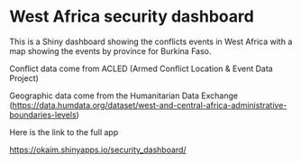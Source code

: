 # West Africa security dashboard

This is a Shiny dashboard showing the conflicts events in West Africa with a map showing the events by province for Burkina Faso.

Conflict data come from ACLED (Armed Conflict Location & Event Data Project)

Geographic data come from the Humanitarian Data Exchange (https://data.humdata.org/dataset/west-and-central-africa-administrative-boundaries-levels)

Here is the link to the full app

https://okaim.shinyapps.io/security_dashboard/

